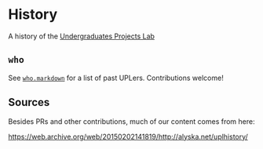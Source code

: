 # History
A history of the [Undergraduates Projects Lab](http://uw-upl.github.io)

## `who`

See [`who.markdown`](who/who.markdown) for a list of past UPLers.
Contributions welcome!

## Sources

Besides PRs and other contributions, much of our content comes from here:

https://web.archive.org/web/20150202141819/http://alyska.net/uplhistory/
